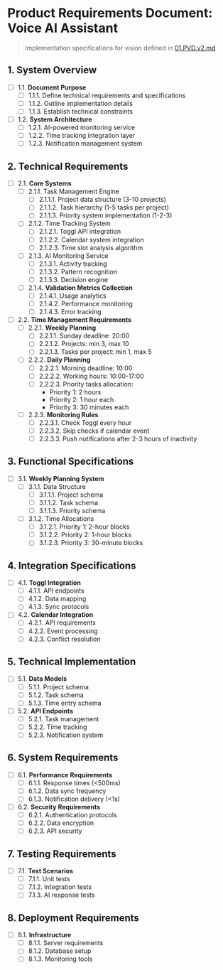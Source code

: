 # Product Requirements Document: Voice AI Assistant
> Implementation specifications for vision defined in [01.PVD.v2.md](./01.PVD.v2.md)

## 1. System Overview
- [ ] 1.1. **Document Purpose**
  - [ ] 1.1.1. Define technical requirements and specifications
  - [ ] 1.1.2. Outline implementation details
  - [ ] 1.1.3. Establish technical constraints

- [ ] 1.2. **System Architecture**
  - [ ] 1.2.1. AI-powered monitoring service
  - [ ] 1.2.2. Time tracking integration layer
  - [ ] 1.2.3. Notification management system

## 2. Technical Requirements
- [ ] 2.1. **Core Systems**
  - [ ] 2.1.1. Task Management Engine
    - [ ] 2.1.1.1. Project data structure (3-10 projects)
    - [ ] 2.1.1.2. Task hierarchy (1-5 tasks per project)
    - [ ] 2.1.1.3. Priority system implementation (1-2-3)
  
  - [ ] 2.1.2. Time Tracking System
    - [ ] 2.1.2.1. Toggl API integration
    - [ ] 2.1.2.2. Calendar system integration
    - [ ] 2.1.2.3. Time slot analysis algorithm

  - [ ] 2.1.3. AI Monitoring Service
    - [ ] 2.1.3.1. Activity tracking
    - [ ] 2.1.3.2. Pattern recognition
    - [ ] 2.1.3.3. Decision engine

  - [ ] 2.1.4. **Validation Metrics Collection**
    - [ ] 2.1.4.1. Usage analytics
    - [ ] 2.1.4.2. Performance monitoring
    - [ ] 2.1.4.3. Error tracking

- [ ] 2.2. **Time Management Requirements**
  - [ ] 2.2.1. **Weekly Planning**
    - [ ] 2.2.1.1. Sunday deadline: 20:00
    - [ ] 2.2.1.2. Projects: min 3, max 10
    - [ ] 2.2.1.3. Tasks per project: min 1, max 5

  - [ ] 2.2.2. **Daily Planning**
    - [ ] 2.2.2.1. Morning deadline: 10:00
    - [ ] 2.2.2.2. Working hours: 10:00-17:00
    - [ ] 2.2.2.3. Priority tasks allocation:
      - Priority 1: 2 hours
      - Priority 2: 1 hour each
      - Priority 3: 30 minutes each

  - [ ] 2.2.3. **Monitoring Rules**
    - [ ] 2.2.3.1. Check Toggl every hour
    - [ ] 2.2.3.2. Skip checks if calendar event
    - [ ] 2.2.3.3. Push notifications after 2-3 hours of inactivity

## 3. Functional Specifications
- [ ] 3.1. **Weekly Planning System**
  - [ ] 3.1.1. Data Structure
    - [ ] 3.1.1.1. Project schema
    - [ ] 3.1.1.2. Task schema
    - [ ] 3.1.1.3. Priority schema
  
  - [ ] 3.1.2. Time Allocations
    - [ ] 3.1.2.1. Priority 1: 2-hour blocks
    - [ ] 3.1.2.2. Priority 2: 1-hour blocks
    - [ ] 3.1.2.3. Priority 3: 30-minute blocks

## 4. Integration Specifications
- [ ] 4.1. **Toggl Integration**
  - [ ] 4.1.1. API endpoints
  - [ ] 4.1.2. Data mapping
  - [ ] 4.1.3. Sync protocols

- [ ] 4.2. **Calendar Integration**
  - [ ] 4.2.1. API requirements
  - [ ] 4.2.2. Event processing
  - [ ] 4.2.3. Conflict resolution

## 5. Technical Implementation
- [ ] 5.1. **Data Models**
  - [ ] 5.1.1. Project schema
  - [ ] 5.1.2. Task schema
  - [ ] 5.1.3. Time entry schema

- [ ] 5.2. **API Endpoints**
  - [ ] 5.2.1. Task management
  - [ ] 5.2.2. Time tracking
  - [ ] 5.2.3. Notification system

## 6. System Requirements
- [ ] 6.1. **Performance Requirements**
  - [ ] 6.1.1. Response times (<500ms)
  - [ ] 6.1.2. Data sync frequency
  - [ ] 6.1.3. Notification delivery (<1s)

- [ ] 6.2. **Security Requirements**
  - [ ] 6.2.1. Authentication protocols
  - [ ] 6.2.2. Data encryption
  - [ ] 6.2.3. API security

## 7. Testing Requirements
- [ ] 7.1. **Test Scenarios**
  - [ ] 7.1.1. Unit tests
  - [ ] 7.1.2. Integration tests
  - [ ] 7.1.3. AI response tests

## 8. Deployment Requirements
- [ ] 8.1. **Infrastructure**
  - [ ] 8.1.1. Server requirements
  - [ ] 8.1.2. Database setup
  - [ ] 8.1.3. Monitoring tools

